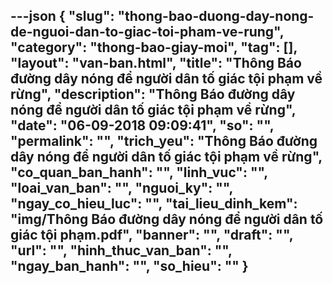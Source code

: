 ---json
{
    "slug": "thong-bao-duong-day-nong-de-nguoi-dan-to-giac-toi-pham-ve-rung",
    "category": "thong-bao-giay-moi",
    "tag": [],
    "layout": "van-ban.html",
    "title": "Thông Báo đường dây nóng để người dân tố giác tội phạm về rừng",
    "description": "Thông Báo đường dây nóng để người dân tố giác tội phạm về rừng",
    "date": "06-09-2018 09:09:41",
    "so": "",
    "permalink": "",
    "trich_yeu": "Thông Báo đường dây nóng để người dân tố giác tội phạm về rừng",
    "co_quan_ban_hanh": "",
    "linh_vuc": "",
    "loai_van_ban": "",
    "nguoi_ky": "",
    "ngay_co_hieu_luc": "",
    "tai_lieu_dinh_kem": "img/Thông Báo đường  dây nóng để  người dân tố giác tội phạm.pdf",
    "banner": "",
    "draft": "",
    "url": "",
    "hinh_thuc_van_ban": "",
    "ngay_ban_hanh": "",
    "so_hieu": ""
}
---
